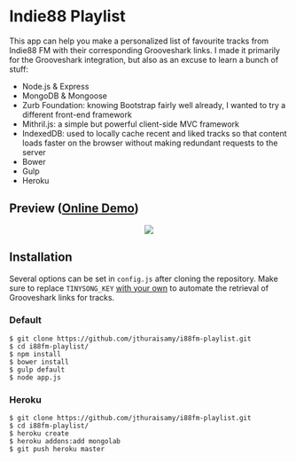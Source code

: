 # Indie88 Playlist

This app can help you make a personalized list of favourite tracks from Indie88 FM with their corresponding Grooveshark links. I made it primarily for the Grooveshark integration, but also as an excuse to learn a bunch of stuff:

* Node.js & Express
* MongoDB & Mongoose
* Zurb Foundation: knowing Bootstrap fairly well already, I wanted to try a different front-end framework
* Mithril.js: a simple but powerful client-side MVC framework
* IndexedDB: used to locally cache recent and liked tracks so that content loads faster on the browser without making redundant requests to the server
* Bower
* Gulp
* Heroku

## Preview ([Online Demo](http://i88.thuraisamy.me))

<p align="center">
  <a href="http://i88.thuraisamy.me"><img src="http://i.imgur.com/dzrl6TR.png" /></a>
</p>

## Installation

Several options can be set in `config.js` after cloning the repository. Make sure to replace `TINYSONG_KEY` [with your own](http://tinysong.com/api) to automate the retrieval of Grooveshark links for tracks.

### Default

```
$ git clone https://github.com/jthuraisamy/i88fm-playlist.git
$ cd i88fm-playlist/
$ npm install
$ bower install
$ gulp default
$ node app.js
```

### Heroku

```
$ git clone https://github.com/jthuraisamy/i88fm-playlist.git
$ cd i88fm-playlist/
$ heroku create
$ heroku addons:add mongolab
$ git push heroku master
```
